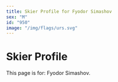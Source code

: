 ```yaml
---
title: Skier Profile for Fyodor Simashov
sex: "M"
id: "950"
image: "/img/flags/urs.svg" 
---
```


# Skier Profile

This page is for: Fyodor Simashov.
    